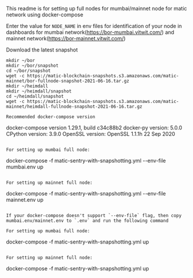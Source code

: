 This readme is for setting up full nodes for mumbai/mainnet node for matic network using docker-compose

Enter the value for `NODE_NAME` in env files for identification of your node in dashboards for mumbai network(https://bor-mumbai.vitwit.com/) and mainnet network(https://bor-mainnet.vitwit.com/)

Download the latest snapshot
```
mkdir ~/bor
mkdir ~/bor/snapshot
cd ~/bor/snapshot
wget -c https://matic-blockchain-snapshots.s3.amazonaws.com/matic-mainnet/bor-fullnode-snapshot-2021-06-16.tar.gz
mkdir ~/heimdall
mkdir ~/heimdall/snapshot
cd ~/heimdall/snapshot
wget -c https://matic-blockchain-snapshots.s3.amazonaws.com/matic-mainnet/heimdall-fullnode-snapshot-2021-06-16.tar.gz

Recommended docker-compose version
```
docker-compose version 1.29.1, build c34c88b2
docker-py version: 5.0.0
CPython version: 3.9.0
OpenSSL version: OpenSSL 1.1.1h  22 Sep 2020
```

For setting up mumbai full node:
```
docker-compose -f matic-sentry-with-snapshotting.yml --env-file mumbai.env up
```

For setting up mainnet full node:
```
docker-compose -f matic-sentry-with-snapshotting.yml --env-file mainnet.env up
```

If your docker-compose doesn't support `--env-file` flag, then copy mumbai.env/mainnet.env to `.env` and run the following command

For setting up mumbai full node:
```
docker-compose -f matic-sentry-with-snapshotting.yml up
```

For setting up mainnet full node:
```
docker-compose -f matic-sentry-with-snapshotting.yml up
```